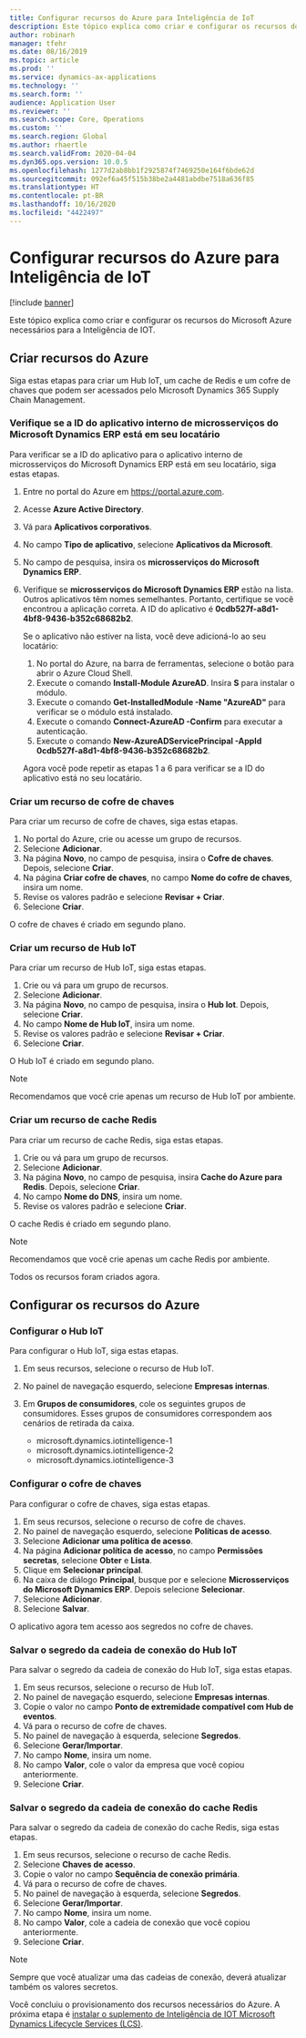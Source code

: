 ```yaml
---
title: Configurar recursos do Azure para Inteligência de IoT
description: Este tópico explica como criar e configurar os recursos do Microsoft Azure necessários para a Inteligência de IOT.
author: robinarh
manager: tfehr
ms.date: 08/16/2019
ms.topic: article
ms.prod: ''
ms.service: dynamics-ax-applications
ms.technology: ''
ms.search.form: ''
audience: Application User
ms.reviewer: ''
ms.search.scope: Core, Operations
ms.custom: ''
ms.search.region: Global
ms.author: rhaertle
ms.search.validFrom: 2020-04-04
ms.dyn365.ops.version: 10.0.5
ms.openlocfilehash: 1277d2ab8bb1f2925874f7469250e164f6bde62d
ms.sourcegitcommit: 092ef6a45f515b38be2a4481abdbe7518a636f85
ms.translationtype: HT
ms.contentlocale: pt-BR
ms.lasthandoff: 10/16/2020
ms.locfileid: "4422497"
---
```

# <a name="set-up-azure-resources-for-iot-intelligence"></a>Configurar recursos do Azure para Inteligência de IoT

[!include [banner](../../includes/banner.md)]

Este tópico explica como criar e configurar os recursos do Microsoft Azure necessários para a Inteligência de IOT.

## <a name="create-azure-resources"></a>Criar recursos do Azure

Siga estas etapas para criar um Hub IoT, um cache de Redis e um cofre de chaves que podem ser acessados pelo Microsoft Dynamics 365 Supply Chain Management.

### <a name="verify-that-the-microsoft-dynamics-erp-microservices-first-party-app-id-is-in-your-tenant"></a>Verifique se a ID do aplicativo interno de microsserviços do Microsoft Dynamics ERP está em seu locatário

Para verificar se a ID do aplicativo para o aplicativo interno de microsserviços do Microsoft Dynamics ERP está em seu locatário, siga estas etapas.

1. Entre no portal do Azure em <https://portal.azure.com>.
2. Acesse **Azure Active Directory**.
3. Vá para **Aplicativos corporativos**.
4. No campo **Tipo de aplicativo**, selecione **Aplicativos da Microsoft**.
5. No campo de pesquisa, insira os **microsserviços do Microsoft Dynamics ERP**.
6. Verifique se **microsserviços do Microsoft Dynamics ERP** estão na lista. Outros aplicativos têm nomes semelhantes. Portanto, certifique se você encontrou a aplicação correta. A ID do aplicativo é **0cdb527f-a8d1-4bf8-9436-b352c68682b2**.

    Se o aplicativo não estiver na lista, você deve adicioná-lo ao seu locatário:

    1. No portal do Azure, na barra de ferramentas, selecione o botão para abrir o Azure Cloud Shell.
    2. Execute o comando **Install-Module AzureAD**. Insira **S** para instalar o módulo.
    3. Execute o comando **Get-InstalledModule -Name "AzureAD"** para verificar se o módulo está instalado.
    4. Execute o comando **Connect-AzureAD -Confirm** para executar a autenticação.
    5. Execute o comando **New-AzureADServicePrincipal -AppId 0cdb527f-a8d1-4bf8-9436-b352c68682b2**.

    Agora você pode repetir as etapas 1 a 6 para verificar se a ID do aplicativo está no seu locatário.

### <a name="create-a-key-vault-resource"></a>Criar um recurso de cofre de chaves

Para criar um recurso de cofre de chaves, siga estas etapas.

1. No portal do Azure, crie ou acesse um grupo de recursos.
2. Selecione **Adicionar**.
3. Na página **Novo**, no campo de pesquisa, insira o **Cofre de chaves**. Depois, selecione **Criar**.
4. Na página **Criar cofre de chaves**, no campo **Nome do cofre de chaves**, insira um nome.
5. Revise os valores padrão e selecione **Revisar + Criar**.
6. Selecione **Criar**.

O cofre de chaves é criado em segundo plano.

### <a name="create-an-iot-hub-resource"></a>Criar um recurso de Hub IoT

Para criar um recurso de Hub IoT, siga estas etapas.

1. Crie ou vá para um grupo de recursos.
2. Selecione **Adicionar**.
3. Na página **Novo**, no campo de pesquisa, insira o **Hub Iot**. Depois, selecione **Criar**.
4. No campo **Nome de Hub IoT**, insira um nome.
5. Revise os valores padrão e selecione **Revisar + Criar**.
6. Selecione **Criar**.

O Hub IoT é criado em segundo plano.

> [!NOTE]
> Recomendamos que você crie apenas um recurso de Hub IoT por ambiente.

### <a name="create-a-redis-cache-resource"></a>Criar um recurso de cache Redis

Para criar um recurso de cache Redis, siga estas etapas.

1. Crie ou vá para um grupo de recursos.
2. Selecione **Adicionar**.
3. Na página **Novo**, no campo de pesquisa, insira **Cache do Azure para Redis**. Depois, selecione **Criar**.
4. No campo **Nome do DNS**, insira um nome.
5. Revise os valores padrão e selecione **Criar**.

O cache Redis é criado em segundo plano.

> [!NOTE]
> Recomendamos que você crie apenas um cache Redis por ambiente.

Todos os recursos foram criados agora.

## <a name="configure-the-azure-resources"></a>Configurar os recursos do Azure

### <a name="configure-the-iot-hub"></a>Configurar o Hub IoT

Para configurar o Hub IoT, siga estas etapas.

1. Em seus recursos, selecione o recurso de Hub IoT.
2. No painel de navegação esquerdo, selecione **Empresas internas**.
3. Em **Grupos de consumidores**, cole os seguintes grupos de consumidores. Esses grupos de consumidores correspondem aos cenários de retirada da caixa.

    + microsoft.dynamics.iotintelligence-1
    + microsoft.dynamics.iotintelligence-2
    + microsoft.dynamics.iotintelligence-3

### <a name="configure-the-key-vault"></a>Configurar o cofre de chaves

Para configurar o cofre de chaves, siga estas etapas.

1. Em seus recursos, selecione o recurso de cofre de chaves.
2. No painel de navegação esquerdo, selecione **Políticas de acesso**.
3. Selecione **Adicionar uma política de acesso**.
4. Na página **Adicionar política de acesso**, no campo **Permissões secretas**, selecione **Obter** e **Lista**.
5. Clique em **Selecionar principal**.
6. Na caixa de diálogo **Principal**, busque por e selecione **Microsserviços do Microsoft Dynamics ERP**. Depois selecione **Selecionar**.
7. Selecione **Adicionar**.
8. Selecione **Salvar**.

O aplicativo agora tem acesso aos segredos no cofre de chaves.

### <a name="save-the-iot-hub-connection-string-secret"></a>Salvar o segredo da cadeia de conexão do Hub IoT

Para salvar o segredo da cadeia de conexão do Hub IoT, siga estas etapas.

1. Em seus recursos, selecione o recurso de Hub IoT.
2. No painel de navegação esquerdo, selecione **Empresas internas**.
3. Copie o valor no campo **Ponto de extremidade compatível com Hub de eventos**.
4. Vá para o recurso de cofre de chaves.
5. No painel de navegação à esquerda, selecione **Segredos**.
6. Selecione **Gerar/Importar**.
7. No campo **Nome**, insira um nome.
8. No campo **Valor**, cole o valor da empresa que você copiou anteriormente.
9. Selecione **Criar**.

### <a name="save-the-redis-cache-connection-string-secret"></a>Salvar o segredo da cadeia de conexão do cache Redis

Para salvar o segredo da cadeia de conexão do cache Redis, siga estas etapas.

1. Em seus recursos, selecione o recurso de cache Redis.
2. Selecione **Chaves de acesso**.
3. Copie o valor no campo **Sequência de conexão primária**.
4. Vá para o recurso de cofre de chaves.
5. No painel de navegação à esquerda, selecione **Segredos**.
6. Selecione **Gerar/Importar**.
7. No campo **Nome**, insira um nome.
8. No campo **Valor**, cole a cadeia de conexão que você copiou anteriormente.
9. Selecione **Criar**.

> [!NOTE]
> Sempre que você atualizar uma das cadeias de conexão, deverá atualizar também os valores secretos.

Você concluiu o provisionamento dos recursos necessários do Azure. A próxima etapa é [instalar o suplemento de Inteligência de IOT Microsoft Dynamics Lifecycle Services (LCS)](iot-lcs-setup.md).
